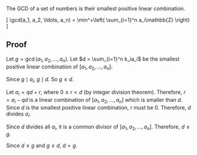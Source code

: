 The GCD of a set of numbers is their smallest positive linear combination.

\[ \gcd(a_1, a_2, \ldots, a_n) = \min^+\left( \sum_{i=1}^n a_i\mathbb{Z} \right) \]

## Proof

Let $g = \gcd(a_1, a_2, \ldots, a_n)$.
Let $d = \sum_{i=1}^n k_ia_i$ be the smallest positive linear combination of $[a_1, a_2, \ldots, a_n]$.

Since $g \mid a_i$, $g \mid d$. So $g \le d$.

Let $a_i = qd + r$, where $0 \le r \lt d$ (by integer division theorem).
Therefore, $r = a_i - qd$ is a linear combination of $[a_1, a_2, \ldots, a_n]$ which is smaller than $d$.
Since $d$ is the smallest positive linear combination, $r$ must be 0.
Therefore, $d$ divides $a_i$.

Since $d$ divides all $a_i$, it is a common divisor of $[a_1, a_2, \ldots, a_n]$.
Therefore, $d \le g$.

Since $d \le g$ and $g \le d$, $d = g$.
